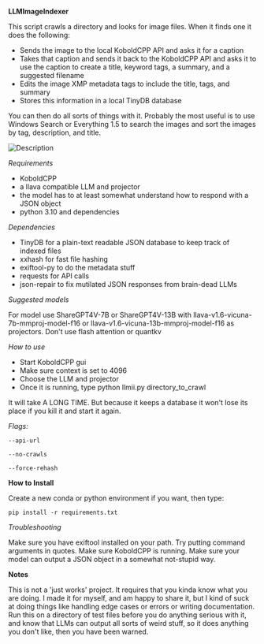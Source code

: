 **LLMImageIndexer**

This script crawls a directory and looks for image files. When it finds one it does the following:

* Sends the image to the local KoboldCPP API and asks it for a caption
* Takes that caption and sends it back to the KoboldCPP API and asks it to use the caption to create a title, keyword tags, a summary, and a suggested filename
* Edits the image XMP metadata tags to include the title, tags, and summary
* Stores this information in a local TinyDB database

You can then do all sorts of things with it. Probably the most useful is to use Windows Search or Everything 1.5 to search the images and sort the images by tag, description, and title.

![Description](images/screenshot.png)

*Requirements*

* KoboldCPP
* a llava compatible LLM and projector
* the model has to at least somewhat understand how to respond with a JSON object
* python 3.10 and dependencies

*Dependencies*

* TinyDB for a plain-text readable JSON database to keep track of indexed files
* xxhash for fast file hashing
* exiftool-py to do the metadata stuff
* requests for API calls
* json-repair to fix mutilated JSON responses from brain-dead LLMs

*Suggested models*

For model use ShareGPT4V-7B or ShareGPT4V-13B with llava-v1.6-vicuna-7b-mmproj-model-f16 or llava-v1.6-vicuna-13b-mmproj-model-f16 as projectors. Don't use flash attention or quantkv

*How to use*

* Start KoboldCPP gui
* Make sure context is set to 4096 
* Choose the LLM and projector
* Once it is running, type python llmii.py directory_to_crawl

It will take A LONG TIME. But because it keeps a database it won't lose its place if you kill it and start it again.

*Flags:*

```
--api-url

--no-crawls

--force-rehash
```

**How to Install**

Create a new conda or python environment if you want, then type:

```
pip install -r requirements.txt
```

*Troubleshooting*

Make sure you have exiftool installed on your path. Try putting command arguments in quotes. Make sure KoboldCPP is running. Make sure your model can output a JSON object in a somewhat not-stupid way.

**Notes**

This is not a 'just works' project. It requires that you kinda know what you are doing. I made it for myself, and am happy to share it, but I kind of suck at doing things like handling edge cases or errors or writing documentation. Run this on a directory of test files before you do anything serious with it, and know that LLMs can output all sorts of weird stuff, so it does anything you don't like, then you have been warned. 
